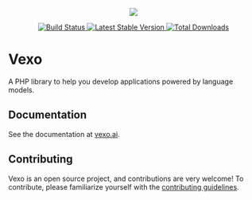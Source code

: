 <p align="center">
    <a href="https://vexo.ai">
        <img src="https://vexo.ai/assets/images/banner.png">
    </a>
</p>

<p align="center">
    <a href="https://github.com/VexoAI/vexo/actions">
        <img src="https://github.com/VexoAI/vexo/workflows/Tests/badge.svg" alt="Build Status">
    </a>
    <a href="https://packagist.org/packages/vexo/vexo">
        <img src="https://img.shields.io/packagist/v/vexo/vexo.svg" alt="Latest Stable Version">
    </a>
    <a href="https://packagist.org/packages/vexo/vexo">
        <img src="https://img.shields.io/packagist/dt/vexo/vexo.svg" alt="Total Downloads">
    </a>
</p>

# Vexo

A PHP library to help you develop applications powered by language models.

## Documentation

See the documentation at [vexo.ai](https://vexo.ai/).

## Contributing

Vexo is an open source project, and contributions are very welcome! To contribute, please
familiarize yourself with the [contributing guidelines](CONTRIBUTING.md).
